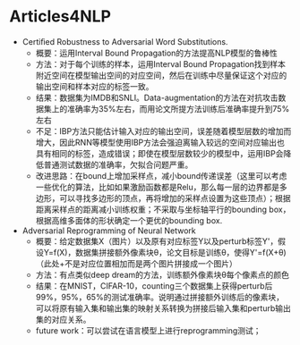 # Articles4NLP
- Certiﬁed Robustness to Adversarial Word Substitutions. 
   - 概要：运用Interval Bound Propagation的方法提高NLP模型的鲁棒性
   - 方法：对于每个训练的样本，运用Interval Bound Propagation找到样本附近空间在模型输出空间的对应空间，然后在训练中尽量保证这个对应的输出空间和样本对应的标签一致。
   - 结果：数据集为IMDB和SNLI。Data-augmentation的方法在对抗攻击数据集上的准确率为35%左右，而用论文所提方法训练后准确率提升到75%左右
   - 不足：IBP方法只能估计输入对应的输出空间，误差随着模型层数的增加而增大，因此RNN等模型使用IBP方法会强迫离输入较远的空间对应输出也具有相同的标签，造成错误；即使在模型层数较少的模型中，运用IBP会降低普通测试数据的准确率，欠拟合问题严重。
   - 改进思路：在bound上增加采样点，减小bound传递误差（这里可以考虑一些优化的算法，比如如果激励函数都是Relu，那么每一层的边界都是多边形，可以寻找多边形的顶点，再将增加的采样点设置为这些顶点）；根据距离采样点的距离减小训练权重；不采取与坐标轴平行的bounding box，根据高维多面体的形状确定一个更优的bounding box.
- Adversarial Reprogramming of Neural Network
   - 概要：给定数据集X（图片）以及原有对应标签Y以及perturb标签Y'，假设Y=f(X)，数据集拼接额外像素块θ，论文目标是训练θ，使得Y'=f(X+θ)（此处+不是对应位置相加而是两个图片拼接成一个图片）
   - 方法：有点类似deep dream的方法，训练额外像素块θ每个像素点的颜色
   - 结果：在MNIST，CIFAR-10，counting三个数据集上获得perturb后99%，95%，65%的测试准确率。说明通过拼接额外训练后的像素块，可以将原有输入集和输出集的映射关系转换为拼接后输入集和perturb输出集的对应关系。
   - future work：可以尝试在语言模型上进行reprogramming测试；
   
